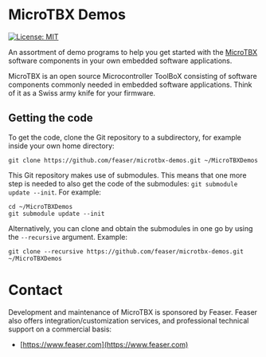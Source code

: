 # MicroTBX Demos
[![License: MIT](https://img.shields.io/badge/License-MIT-yellow.svg)](https://opensource.org/licenses/MIT)

An assortment of demo programs to help you get started with the [MicroTBX](https://github.com/feaser/microtbx) software components in your own embedded software applications. 

MicroTBX is an open source Microcontroller ToolBoX consisting of software components commonly needed in embedded software applications. Think of it as a Swiss army knife for your firmware.

## Getting the code

To get the code, clone the Git repository to a subdirectory, for example inside your own home directory:

    git clone https://github.com/feaser/microtbx-demos.git ~/MicroTBXDemos

This Git repository makes use of submodules. This means that one more step is needed to also get the code of the submodules: `git submodule update --init`. For example:

```
cd ~/MicroTBXDemos
git submodule update --init
```

Alternatively, you can clone and obtain the submodules in one go by using the `--recursive` argument. Example:

```
git clone --recursive https://github.com/feaser/microtbx-demos.git ~/MicroTBXDemos
```

# Contact

Development and maintenance of MicroTBX is sponsored by Feaser. Feaser also offers integration/customization services, and professional technical support on a commercial basis:

* [https://www.feaser.com](https://www.feaser.com)

